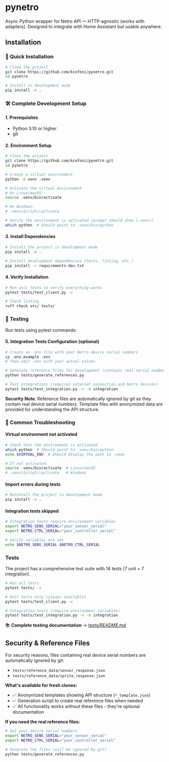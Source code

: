 # pynetro

Async Python wrapper for Netro API — HTTP-agnostic (works with adapters).
Designed to integrate with Home Assistant but usable anywhere.

## Installation

### 🚀 Quick Installation

```bash
# Clone the project
git clone https://github.com/kcofoni/pynetro.git
cd pynetro

# Install in development mode
pip install -e .
```

### 🛠️ Complete Development Setup

#### 1. Prerequisites
- Python 3.10 or higher
- git

#### 2. Environment Setup

```bash
# Clone the project
git clone https://github.com/kcofoni/pynetro.git
cd pynetro

# Create a virtual environment
python -m venv .venv

# Activate the virtual environment
# On Linux/macOS:
source .venv/bin/activate

# On Windows:
# .venv\Scripts\activate

# Verify the environment is activated (prompt should show (.venv))
which python  # Should point to .venv/bin/python
```

#### 3. Install Dependencies

```bash
# Install the project in development mode
pip install -e .

# Install development dependencies (tests, linting, etc.)
pip install -r requirements-dev.txt
```

#### 4. Verify Installation

```bash
# Run unit tests to verify everything works
pytest tests/test_client.py -v

# Check linting
ruff check src/ tests/
```

### 🧪 Testing

Run tests using pytest commands:

#### 5. Integration Tests Configuration (optional)

```bash
# Create an .env file with your Netro device serial numbers
cp .env.example .env
# Then edit .env with your actual values

# Generate reference files for development (contains real serial numbers, ignored by git)
python tests/generate_references.py

# Test integrations (requires internet connection and Netro devices)
pytest tests/test_integration.py -v -m integration
```

**Security Note**: Reference files are automatically ignored by git as they contain real device serial numbers. Template files with anonymized data are provided for understanding the API structure.

### 🔧 Common Troubleshooting

#### Virtual environment not activated
```bash
# Check that the environment is activated
which python  # Should point to .venv/bin/python
echo $VIRTUAL_ENV  # Should display the path to .venv

# If not activated:
source .venv/bin/activate  # Linux/macOS
# .venv\Scripts\activate   # Windows
```

#### Import errors during tests
```bash
# Reinstall the project in development mode
pip install -e .
```

#### Integration tests skipped
```bash
# Integration tests require environment variables
export NETRO_SENS_SERIAL="your_sensor_serial"
export NETRO_CTRL_SERIAL="your_controller_serial"

# Verify variables are set
echo $NETRO_SENS_SERIAL $NETRO_CTRL_SERIAL
```

### Tests

The project has a comprehensive test suite with 14 tests (7 unit + 7 integration).

```bash
# Run all tests
pytest tests/ -v

# Unit tests only (always available)
pytest tests/test_client.py -v

# Integration tests (require environment variables)
pytest tests/test_integration.py -v -m integration
```

📚 **Complete testing documentation** → [tests/README.md](https://github.com/kcofoni/pynetro/blob/main/tests/README.md)

## Security & Reference Files

For security reasons, files containing real device serial numbers are automatically ignored by git:
- `tests/reference_data/sensor_response.json` 
- `tests/reference_data/sprite_response.json`

**What's available for fresh clones:**
- ✅ Anonymized templates showing API structure (`*_template.json`)
- ✅ Generation script to create real reference files when needed
- ✅ All functionality works without these files - they're optional documentation

**If you need the real reference files:**
```bash
# Set your device serial numbers
export NETRO_SENS_SERIAL="your_sensor_serial" 
export NETRO_CTRL_SERIAL="your_controller_serial"

# Generate the files (will be ignored by git)
python tests/generate_references.py
```
